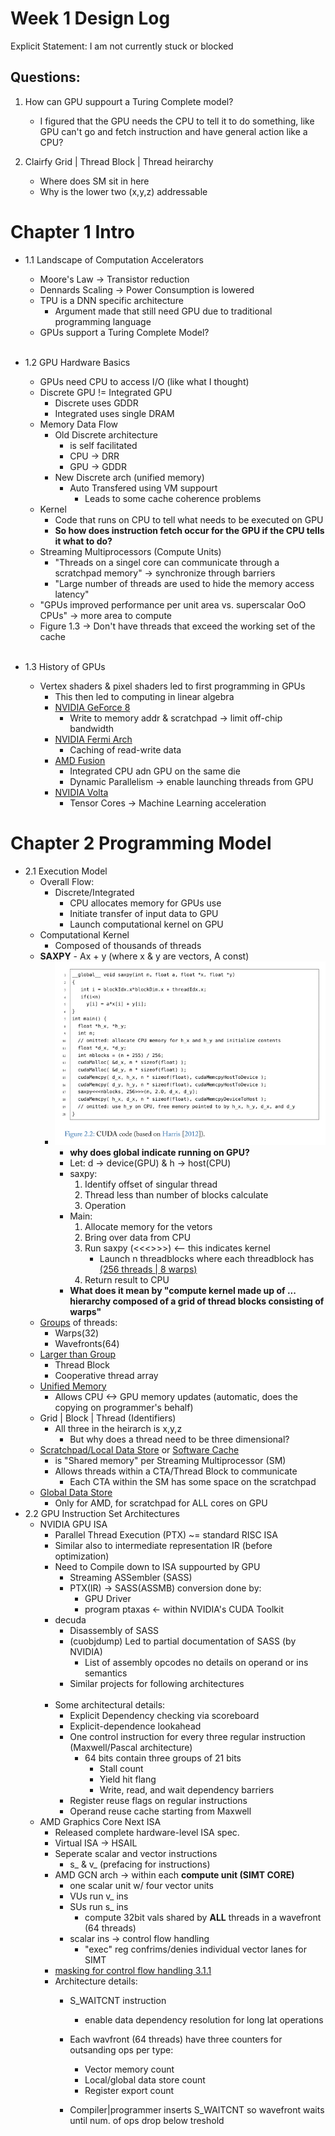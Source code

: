 # Week 1 Design Log
Explicit Statement: I am not currently stuck or blocked

## Questions: 
1. How can GPU suppourt a Turing Complete model?
   - I figured that the GPU needs the CPU to tell it to do something, like GPU can't go and fetch instruction and have general action like a CPU?
  
2. Clairfy Grid | Thread Block | Thread heirarchy
    - Where does SM sit in here
    - Why is the lower two (x,y,z) addressable

# Chapter 1 Intro
- 1.1 Landscape of Computation Accelerators
  - Moore's Law -> Transistor reduction
  - Dennards Scaling -> Power Consumption is lowered
  - TPU is a DNN specific architecture
    - Argument made that still need GPU due to traditional programming language
  - GPUs support a Turing Complete Model?<br><br>
  
- 1.2 GPU Hardware Basics
  - GPUs need CPU to access I/O (like what I thought)
  - Discrete GPU != Integrated GPU
    - Discrete uses GDDR
    - Integrated uses single DRAM
  - Memory Data Flow
    - Old Discrete architecture 
      - is self facilitated
      - CPU -> DRR
      - GPU -> GDDR
    - New Discrete arch (unified memory)
      - Auto Transfered using VM suppourt
        - Leads to some cache coherence problems
  - Kernel
    - Code that runs on CPU to tell what needs to be executed on GPU
    - **So how does instruction fetch occur for the GPU if the CPU tells it what to do?**
  - Streaming Multiprocessors (Compute Units)
    - "Threads on a singel core can communicate through a scratchpad memory" -> synchronize through barriers
    - "Large number of threads are used to hide the memory access latency"
  - "GPUs improved performance per unit area vs. superscalar OoO CPUs" -> more area to compute
  - Figure 1.3 -> Don't have threads that exceed the working set of the cache<br><br>

- 1.3 History of GPUs
  - Vertex shaders & pixel shaders led to first programming in GPUs
    - This then led to computing in linear algebra
    - <u>NVIDIA GeForce 8</u>
      - Write to memory addr & scratchpad -> limit off-chip bandwidth
    - <u>NVIDIA Fermi Arch</u>
      - Caching of read-write data
    - <u>AMD Fusion</u>
      - Integrated CPU adn GPU on the same die
      - Dynamic Parallelism -> enable launching threads from GPU
    - <u>NVIDIA Volta</u>
      - Tensor Cores -> Machine Learning acceleration
  

# Chapter 2 Programming Model
- 2.1 Execution Model
  - Overall Flow:
    - Discrete/Integrated
      - CPU allocates memory for GPUs use
      - Initiate transfer of input data to GPU
      - Launch computational kernel on GPU
  - Computational Kernel
    - Composed of thousands of threads
  - **SAXPY** - Ax + y (where x & y are vectors, A const)
    - ![image](Fall-2025/KaiZe-Ee/images/fig2_2.png "Figure 2.2")
      - **why does global indicate running on GPU?**
      - Let: d -> device(GPU) & h -> host(CPU)
      - saxpy:
        1. Identify offset of singular thread
        2. Thread less than number of blocks calculate
        3. Operation
      - Main:
        1. Allocate memory for the vetors
        2. Bring over data from CPU
        3. Run saxpy (<<<>>>) <-- this indicates kernel 
            - Launch n threadblocks where each threadblock has <u>(256 threads | 8 warps)</u> 
        4. Return result to CPU
      - **What does it mean by "compute kernel made up of ... hierarchy composed of a grid of thread blocks consisting of warps"** 
  - <u>Groups</u> of threads: 
    - Warps(32)
    - Wavefronts(64)
  - <u>Larger than Group</u>
    - Thread Block
    - Cooperative thread array
  - <u>Unified Memory</u>
    - Allows CPU <-> GPU memory updates (automatic, does the copying on programmer's behalf)
  - Grid | Block | Thread (Identifiers)
    - All three in the heirarch is x,y,z
      - But why does a thread need to be three dimensional?
  - <u>Scratchpad/Local Data Store</u> or <u>Software Cache</u> 
    - is "Shared memory" per Streaming Multiprocessor (SM)
    - Allows threads within a CTA/Thread Block to communicate
      - Each CTA within the SM has some space on the scratchpad
  - <u>Global Data Store</u>
    - Only for AMD, for scratchpad for ALL cores on GPU
- 2.2 GPU Instruction Set Architectures
  - NVIDIA GPU ISA
    - Parallel Thread Execution (PTX) ~= standard RISC ISA
    - Similar also to intermediate representation IR (before optimization)
    - Need to Compile down to ISA suppourted by GPU
      - Streaming ASSembler (SASS)
      - PTX(IR) -> SASS(ASSMB) conversion done by:
        - GPU Driver
        - program ptaxas <- within NVIDIA's CUDA Toolkit
    - decuda
      - Disassembly of SASS
      - (cuobjdump) Led to partial documentation of SASS (by NVIDIA)
        - List of assembly opcodes no details on operand or ins semantics
      - Similar projects for following architectures<br><br>
    - Some architectural details: 
      - Explicit Dependency checking via scoreboard
      - Explicit-dependence lookahead
      - One control instruction for every three regular instruction (Maxwell/Pascal architecture)
        - 64 bits contain three groups of 21 bits
          - Stall count
          - Yield hit flang
          - Write, read, and wait dependency barriers
      - Register reuse flags on regular instructions
      - Operand reuse cache starting from Maxwell
  - AMD Graphics Core Next ISA
    - Released complete hardware-level ISA spec.
    - Virtual ISA -> HSAIL
    - Seperate scalar and vector instructions
      - s_ & v_ (prefacing for instructions)
    - AMD GCN arch -> within each **compute unit (SIMT CORE)**
      - one scalar unit w/ four vector units
      - VUs run v_ ins
      - SUs run s_ ins 
        - compute 32bit vals shared by **ALL** threads in a wavefront (64 threads)
      - scalar ins -> control flow handling
        - "exec" reg confrims/denies individual vector lanes for SIMT
    - <u>masking for control flow handling 3.1.1</u>
    - Architecture details: 
      - S_WAITCNT instruction
        - enable data dependency resolution for long lat operations
      - Each wavfront (64 threads) have three counters for outsanding ops per type:
        - Vector memory count
        - Local/global data store count
        - Register export count

      - Compiler|programmer inserts S_WAITCNT so wavefront waits until num. of ops drop below treshold
